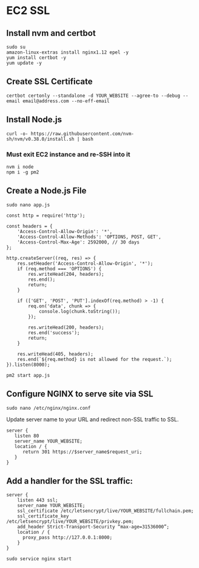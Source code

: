 # EC2 SSL

## Install nvm and certbot
`sudo su`  
`amazon-linux-extras install nginx1.12 epel -y`  
`yum install certbot -y`    
`yum update -y`  

## Create SSL Certificate
`certbot certonly --standalone -d YOUR_WEBSITE --agree-to --debug --email email@address.com --no-eff-email`  

## Install Node.js
`curl -o- https://raw.githubusercontent.com/nvm-sh/nvm/v0.38.0/install.sh | bash`  

### Must exit EC2 instance and re-SSH into it  

`nvm i node`  
`npm i -g pm2` 

## Create a Node.js File  

`sudo nano app.js` 
```
const http = require('http');

const headers = {
    'Access-Control-Allow-Origin': '*',
    'Access-Control-Allow-Methods': 'OPTIONS, POST, GET',
    'Access-Control-Max-Age': 2592000, // 30 days
};

http.createServer((req, res) => {
    res.setHeader('Access-Control-Allow-Origin', '*');
    if (req.method === 'OPTIONS') {
        res.writeHead(204, headers);
        res.end();
        return;
    }

    if (['GET', 'POST', 'PUT'].indexOf(req.method) > -1) {
        req.on('data', chunk => {
            console.log(chunk.toString());
        });

        res.writeHead(200, headers);
        res.end('success');
        return;
    }

    res.writeHead(405, headers);
    res.end(`${req.method} is not allowed for the request.`);
}).listen(8000);
```  

`pm2 start app.js` 

## Configure NGINX to serve site via SSL  
`sudo nano /etc/nginx/nginx.conf`  

Update server name to your URL and redirect non-SSL traffic to SSL.
```
server {
   listen 80
   server_name YOUR_WEBSITE;
   location / {
      return 301 https://$server_name$request_uri;
   }
}
```  

## Add a handler for the SSL traffic:
```
server {
    listen 443 ssl;
    server_name YOUR_WEBSITE;
    ssl_certificate /etc/letsencrypt/live/YOUR_WEBSITE/fullchain.pem;
    ssl_certificate_key /etc/letsencrypt/live/YOUR_WEBSITE/privkey.pem;
    add_header Strict-Transport-Security “max-age=31536000”;
    location / {
      proxy_pass http://127.0.0.1:8000;
    }
}

```

`sudo service nginx start`
